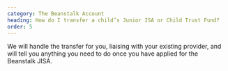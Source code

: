 ```yaml
---
category: The Beanstalk Account
heading: How do I transfer a child’s Junior ISA or Child Trust Fund?
order: 5
---
```


We will handle the transfer for you, liaising with your existing provider, and will tell you anything you need to do once you have applied for the Beanstalk JISA.